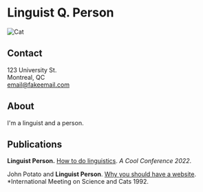 # Linguist Q. Person

![Cat](cat.jpg|width=300px)

## Contact

123 University St.<br/>
Montreal, QC<br/>
[email@fakeemail.com](mailto:email@fakeemail.com)


## About

I'm a linguist and a person.

## Publications

**Linguist Person.** [How to do linguistics](https://googlethatforyou.com?q=linguistics). *A Cool Conference 2022*.

John Potato and **Linguist Person**. [Why you should have a website](http://amandadoucette.com/#/). *International Meeting on Science and Cats 1992.
